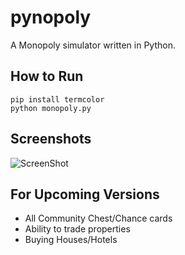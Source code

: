 pynopoly
========

A Monopoly simulator written in Python.

How to Run
----------

    pip install termcolor
    python monopoly.py

Screenshots
-----------
![ScreenShot](https://raw.github.com/nkav/pynopoly/master/screenshots/1.png)

For Upcoming Versions
-------------

- All Community Chest/Chance cards
- Ability to trade properties
- Buying Houses/Hotels
